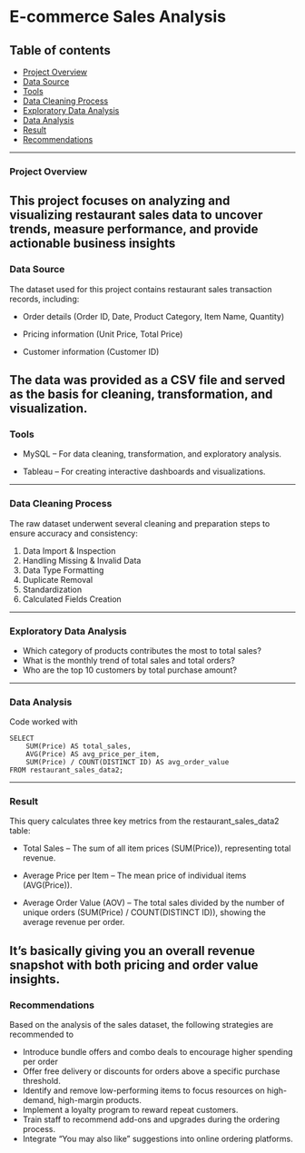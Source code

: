 # E-commerce Sales Analysis

## Table of contents
- [Project Overview](#project-overview)
- [Data Source](#data-source)
- [Tools](#tools)
- [Data Cleaning Process](#data-cleaning-process)
- [Exploratory Data Analysis](#exploratory-data-analysis)
- [Data Analysis](#data-analysis)
- [Result](#result)
- [Recommendations](#recommendations)

---
### Project Overview 
This project focuses on analyzing and visualizing restaurant sales data to uncover trends, measure performance, and provide actionable business insights
---
###  Data Source
The dataset used for this project contains restaurant sales transaction records, including:

- Order details (Order ID, Date, Product Category, Item Name, Quantity)

- Pricing information (Unit Price, Total Price)

- Customer information (Customer ID)

The data was provided as a CSV file and served as the basis for cleaning, transformation, and visualization.
----
### Tools 
- MySQL – For data cleaning, transformation, and exploratory analysis.

- Tableau – For creating interactive dashboards and visualizations.
---
### Data Cleaning Process
The raw dataset underwent several cleaning and preparation steps to ensure accuracy and consistency:
1. Data Import & Inspection
2. Handling Missing & Invalid Data
3. Data Type Formatting
4. Duplicate Removal
5. Standardization
6. Calculated Fields Creation
---
### Exploratory Data Analysis
- Which category of products contributes the most to total sales?
- What is the monthly trend of total sales and total orders?
- Who are the top 10 customers by total purchase amount?
---
###  Data Analysis
Code worked with 
```
SELECT 
    SUM(Price) AS total_sales,
    AVG(Price) AS avg_price_per_item,
    SUM(Price) / COUNT(DISTINCT ID) AS avg_order_value
FROM restaurant_sales_data2;
```
---
### Result 
This query calculates three key metrics from the restaurant_sales_data2 table:

- Total Sales – The sum of all item prices (SUM(Price)), representing total revenue.

- Average Price per Item – The mean price of individual items (AVG(Price)).

- Average Order Value (AOV) – The total sales divided by the number of unique orders (SUM(Price) / COUNT(DISTINCT ID)), showing the average revenue per order.

It’s basically giving you an overall revenue snapshot with both pricing and order value insights.
---

### Recommendations
Based on the analysis of the sales dataset, the following strategies are recommended to

- Introduce bundle offers and combo deals to encourage higher spending per order
- Offer free delivery or discounts for orders above a specific purchase threshold.
- Identify and remove low-performing items to focus resources on high-demand, high-margin products.
- Implement a loyalty program to reward repeat customers.
- Train staff to recommend add-ons and upgrades during the ordering process.
- Integrate “You may also like” suggestions into online ordering platforms.





  

   
